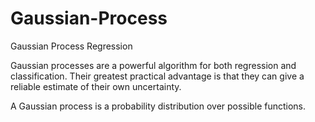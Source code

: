 # Gaussian-Process
Gaussian Process Regression

Gaussian processes are a powerful algorithm for both regression and classification. Their greatest practical advantage is that they can give a reliable estimate of their own uncertainty.

A Gaussian process is a probability distribution over possible functions.
